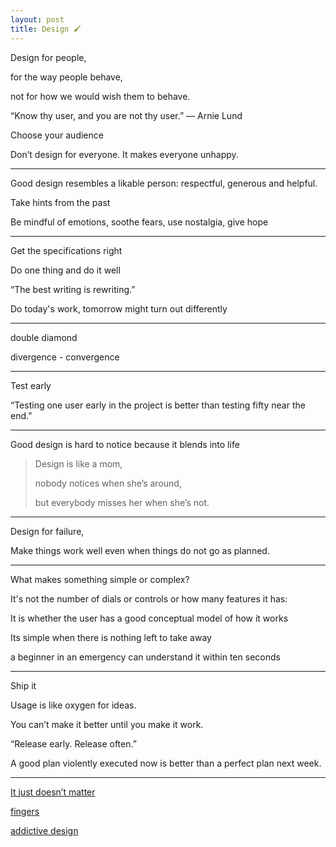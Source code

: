 ```yaml
---
layout: post
title: Design 🖌️
--- 
```

  

Design for people,

for the way people behave,

not for how we would wish them to behave.

“Know thy user, and you are not thy user.” — Arnie Lund

Choose your audience 

Don’t design for everyone. It makes everyone unhappy. 


---

Good design resembles a likable person: respectful, generous and helpful.

Take hints from the past

Be mindful of emotions, soothe fears, use nostalgia, give hope 

---

Get the specifications right

Do one thing and do it well 

“The best writing is rewriting.” 

Do today's work, tomorrow might turn out differently  

---

double diamond 

divergence - convergence

---

Test early 

“Testing one user early in the project is better than testing fifty near the end.” 


---

Good design is hard to notice because it blends into life 

> Design is like a mom, 
> 
> nobody notices when she’s around, 
> 
> but everybody misses her when she’s not.

---

Design for failure,

Make things work well even when things do not go as planned.

---

What makes something simple or complex?

It's not the number of dials or controls or how many features it has: 

It is whether the user has a good conceptual model of how it works

Its simple when there is nothing left to take away

a beginner in an emergency can understand it within ten seconds

---

Ship it

Usage is like oxygen for ideas.

You can’t make it better until you make it work.

“Release early. Release often.”

A good plan violently executed now is better than a perfect plan next week.

---


[It just doesn’t matter ](https://signalvnoise.com/archives2/it_just_doesnt_matter.php)

[fingers](http://worrydream.com/#!/ABriefRantOnTheFutureOfInteractionDesign)

[addictive design](https://www.theguardian.com/australia-news/datablog/ng-interactive/2017/sep/28/hooked-how-pokies-are-designed-to-be-addictive)
